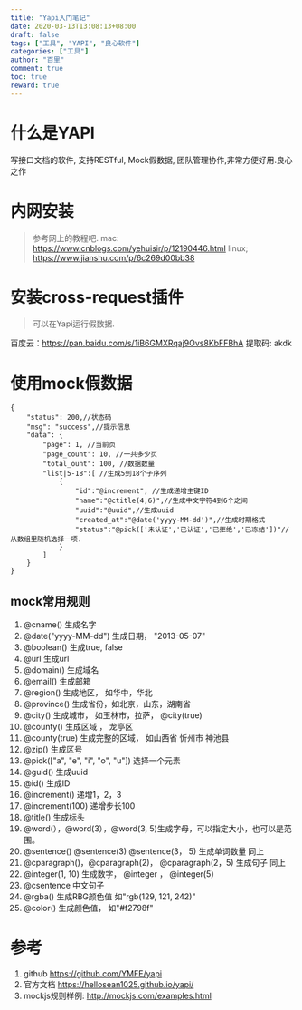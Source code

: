 ```yaml
---
title: "Yapi入门笔记"
date: 2020-03-13T13:08:13+08:00
draft: false
tags: ["工具", "YAPI", "良心软件"]
categories: ["工具"]
author: "百里"
comment: true
toc: true
reward: true
---
```


# 什么是YAPI
 写接口文档的软件, 支持RESTful, Mock假数据, 团队管理协作,非常方便好用.良心之作

# 内网安装
> 参考网上的教程吧.
mac: https://www.cnblogs.com/yehuisir/p/12190446.html
linux; https://www.jianshu.com/p/6c269d00bb38

# 安装cross-request插件

> 可以在Yapi运行假数据.

百度云：https://pan.baidu.com/s/1iB6GMXRqaj9Ovs8KbFFBhA
提取码: akdk

# 使用mock假数据
```json5
{
    "status": 200,//状态码
    "msg": "success",//提示信息
    "data": {
     	"page": 1, //当前页
        "page_count": 10, //一共多少页
        "total_ount": 100, //数据数量
        "list|5-18":[ //生成5到18个子序列
            {
                "id":"@increment", //生成递增主键ID
                "name":"@ctitle(4,6)",//生成中文字符4到6个之间
                "uuid":"@uuid",//生成uuid               
                "created_at":"@date('yyyy-MM-dd')",//生成时期格式
                "status":"@pick(['未认证','已认证','已拒绝','已冻结'])"//从数组里随机选择一项.
            }
        ]
    }
}
```

## mock常用规则
1. @cname() 生成名字
2. @date("yyyy-MM-dd") 生成日期， "2013-05-07"
3. @boolean() 生成true, false
4. @url 生成url 
5. @domain() 生成域名
6. @email() 生成邮箱
7. @region() 生成地区， 如华中，华北
8. @province() 生成省份，如北京，山东，湖南省
9. @city() 生成城市， 如玉林市，拉萨， @city(true)
10. @county() 生成区域 ， 龙亭区
11. @county(true)  生成完整的区域， 如山西省 忻州市 神池县
12. @zip() 生成区号
13. @pick(["a", "e", "i", "o", "u"]) 选择一个元素
14. @guid() 生成uuid
15. @id() 生成ID
16. @increment() 递增1，2，3
17. @increment(100) 递增步长100
18. @title() 生成标头
19. @word(），@word(3），@word(3, 5)生成字母，可以指定大小，也可以是范围。
20. @sentence() @sentence(3) @sentence(3， 5) 生成单词数量 同上
21. @cparagraph()，@cparagraph(2)， @cparagraph(2，5) 生成句子 同上
22. @integer(1, 10) 生成数字， @integer ， @integer(5）
23. @csentence 中文句子
24. @rgba() 生成RBG颜色值 如"rgb(129, 121, 242)"
25. @color()  生成颜色值， 如"#f2798f"


# 参考
1. github https://github.com/YMFE/yapi
1. 官方文档 https://hellosean1025.github.io/yapi/
1. mockjs规则样例: http://mockjs.com/examples.html


